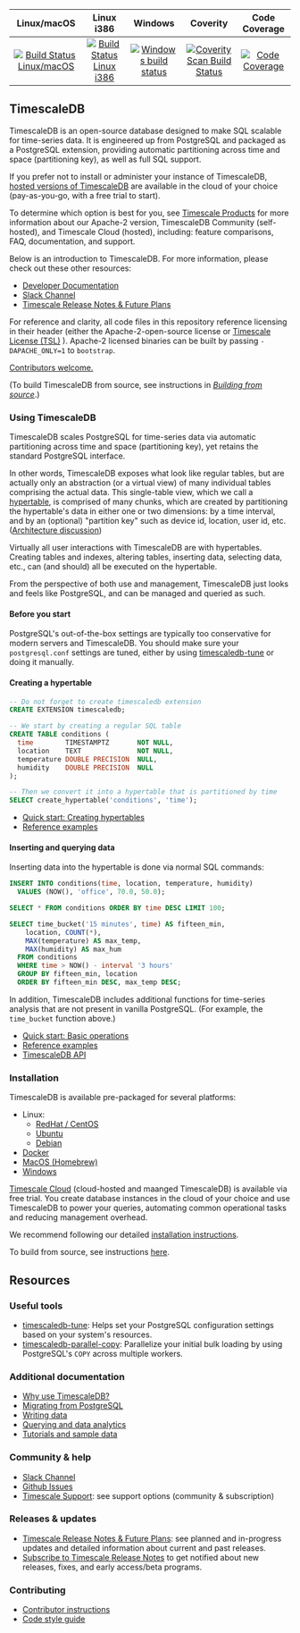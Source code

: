 |Linux/macOS|Linux i386|Windows|Coverity|Code Coverage|
|:---:|:---:|:---:|:---:|:---:|
|[![Build Status Linux/macOS](https://github.com/timescale/timescaledb/workflows/Regression/badge.svg?event=schedule)](https://github.com/timescale/timescaledb/actions?query=workflow%3ARegression+branch%3Amaster)|[![Build Status Linux i386](https://github.com/timescale/timescaledb/workflows/Regression%20Linux%20i386/badge.svg?branch=master&event=schedule)](https://github.com/timescale/timescaledb/actions?query=workflow%3A%22Regression+Linux+i386%22+branch%3Amaster)|[![Windows build status](https://ci.appveyor.com/api/projects/status/15sqkl900t04hywu/branch/master?svg=true)](https://ci.appveyor.com/project/timescale/timescaledb/branch/master)|[![Coverity Scan Build Status](https://scan.coverity.com/projects/timescale-timescaledb/badge.svg)](https://scan.coverity.com/projects/timescale-timescaledb)|[![Code Coverage](https://codecov.io/gh/timescale/timescaledb/branch/master/graphs/badge.svg?branch=master)](https://codecov.io/gh/timescale/timescaledb)


## TimescaleDB

TimescaleDB is an open-source database designed to make SQL scalable for
time-series data.  It is engineered up from PostgreSQL and packaged as a
PostgreSQL extension, providing automatic partitioning across time and space
(partitioning key), as well as full SQL support.

If you prefer not to install or administer your instance of TimescaleDB, 
[hosted versions of TimescaleDB](https://tsdb.co/GitHubTimescaleCloud) are 
available in the cloud of your choice (pay-as-you-go, with a free trial to start).

To determine which option is best for you, see [Timescale Products](https://tsdb.co/GitHubTimescaleProducts)
for more information about our Apache-2 version, TimescaleDB Community (self-hosted), and Timescale 
Cloud (hosted), including: feature comparisons, FAQ, documentation, and support.

Below is an introduction to TimescaleDB. For more information, please check out 
these other resources:
- [Developer Documentation](https://tsdb.co/GitHubTimescaleDocs)
- [Slack Channel](https://slack-login.timescale.com)
- [Timescale Release Notes & Future Plans](https://tsdb.co/GitHubTimescaleReleaseNotes)


For reference and clarity, all code files in this repository reference
licensing in their header (either the Apache-2-open-source license
or [Timescale License (TSL)](https://github.com/timescale/timescaledb/blob/master/tsl/LICENSE-TIMESCALE)
). Apache-2 licensed binaries can be built by passing `-DAPACHE_ONLY=1` to `bootstrap`.

[Contributors welcome.](https://github.com/timescale/timescaledb/blob/master/CONTRIBUTING.md)

(To build TimescaleDB from source, see instructions in [_Building from source_](https://github.com/timescale/timescaledb/blob/master/docs/BuildSource.md).)

### Using TimescaleDB

TimescaleDB scales PostgreSQL for time-series data via automatic
partitioning across time and space (partitioning key), yet retains
the standard PostgreSQL interface.

In other words, TimescaleDB exposes what look like regular tables, but
are actually only an
abstraction (or a virtual view) of many individual tables comprising the
actual data. This single-table view, which we call a
[hypertable](https://tsdb.co/GitHubTimescaleHypertable),
is comprised of many chunks, which are created by partitioning
the hypertable's data in either one or two dimensions: by a time
interval, and by an (optional) "partition key" such as
device id, location, user id, etc. ([Architecture discussion](https://tsdb.co/GitHubTimescaleArchitecture))

Virtually all user interactions with TimescaleDB are with
hypertables. Creating tables and indexes, altering tables, inserting
data, selecting data, etc., can (and should) all be executed on the
hypertable.

From the perspective of both use and management, TimescaleDB just
looks and feels like PostgreSQL, and can be managed and queried as
such.

#### Before you start

PostgreSQL's out-of-the-box settings are typically too conservative for modern
servers and TimescaleDB. You should make sure your `postgresql.conf`
settings are tuned, either by using [timescaledb-tune](https://github.com/timescale/timescaledb-tune) 
or doing it manually.

#### Creating a hypertable

```sql
-- Do not forget to create timescaledb extension
CREATE EXTENSION timescaledb;

-- We start by creating a regular SQL table
CREATE TABLE conditions (
  time        TIMESTAMPTZ       NOT NULL,
  location    TEXT              NOT NULL,
  temperature DOUBLE PRECISION  NULL,
  humidity    DOUBLE PRECISION  NULL
);

-- Then we convert it into a hypertable that is partitioned by time
SELECT create_hypertable('conditions', 'time');
```

- [Quick start: Creating hypertables](https://tsdb.co/GitHubTimescaleCreateHypertables)
- [Reference examples](https://tsdb.co/GitHubTimescaleHypertableReference)

#### Inserting and querying data

Inserting data into the hypertable is done via normal SQL commands:

```sql
INSERT INTO conditions(time, location, temperature, humidity)
  VALUES (NOW(), 'office', 70.0, 50.0);

SELECT * FROM conditions ORDER BY time DESC LIMIT 100;

SELECT time_bucket('15 minutes', time) AS fifteen_min,
    location, COUNT(*),
    MAX(temperature) AS max_temp,
    MAX(humidity) AS max_hum
  FROM conditions
  WHERE time > NOW() - interval '3 hours'
  GROUP BY fifteen_min, location
  ORDER BY fifteen_min DESC, max_temp DESC;
```

In addition, TimescaleDB includes additional functions for time-series
analysis that are not present in vanilla PostgreSQL. (For example, the `time_bucket` function above.)

- [Quick start: Basic operations](https://tsdb.co/GitHubTimescaleBasicOperations)
- [Reference examples](https://tsdb.co/GitHubTimescaleWriteData)
- [TimescaleDB API](https://tsdb.co/GitHubTimescaleAPI)

### Installation

TimescaleDB is available pre-packaged for several platforms:

- Linux:
    - [RedHat / CentOS](https://tsdb.co/GitHubTimescaleRedHatCentOS)
    - [Ubuntu](https://tsdb.co/GitHubTimescaleUbuntu)
    - [Debian](https://tsdb.co/GitHubTimescaleDebian)
- [Docker](https://tsdb.co/GitHubTimescaleDocker)
- [MacOS (Homebrew)](https://tsdb.co/GitHubTimescaleMacOS)
- [Windows](https://tsdb.co/GitHubTimescaleWindows)

[Timescale Cloud](https://tsdb.co/GitHubTimescaleCloud)
(cloud-hosted and maanged TimescaleDB) is available via free trial. You create database
instances in the cloud of your choice and use TimescaleDB to power your
queries, automating common operational tasks and reducing management overhead.

We recommend following our detailed [installation instructions](https://tsdb.co/GitHubTimescaleInstall).

To build from source, see instructions
[here](https://github.com/timescale/timescaledb/blob/master/docs/BuildSource.md).


## Resources

### Useful tools

- [timescaledb-tune](https://github.com/timescale/timescaledb-tune): Helps
set your PostgreSQL configuration settings based on your system's resources.
- [timescaledb-parallel-copy](https://github.com/timescale/timescaledb-parallel-copy):
Parallelize your initial bulk loading by using PostgreSQL's `COPY` across
multiple workers.

### Additional documentation

- [Why use TimescaleDB?](https://tsdb.co/GitHubTimescaleIntro)
- [Migrating from PostgreSQL](https://tsdb.co/GitHubTimescalePostgresMigrate)
- [Writing data](https://tsdb.co/GitHubTimescaleWriteData)
- [Querying and data analytics](https://tsdb.co/GitHubTimescaleReadData)
- [Tutorials and sample data](https://tsdb.co/GitHubTimescaleTutorials)

### Community & help

- [Slack Channel](https://slack.timescale.com)
- [Github Issues](https://github.com/timescale/timescaledb/issues)
- [Timescale Support](https://tsdb.co/GitHubTimescaleSupport): see support options (community & subscription)

### Releases & updates

 - [Timescale Release Notes & Future
   Plans](https://tsdb.co/GitHubTimescaleReleaseNotes): see planned and
   in-progress updates and detailed information about current and past
   releases.
 - [Subscribe to Timescale Release
   Notes](https://tsdb.co/GitHubTimescaleGetReleaseNotes) to get notified about
   new releases, fixes, and early access/beta programs.

### Contributing

- [Contributor instructions](https://github.com/timescale/timescaledb/blob/master/CONTRIBUTING.md)
- [Code style guide](https://github.com/timescale/timescaledb/blob/master/docs/StyleGuide.md)

